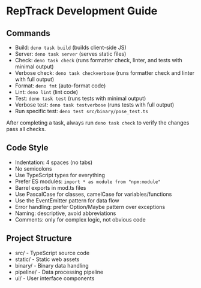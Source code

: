 # RepTrack Development Guide

## Commands

- Build: `deno task build` (builds client-side JS)
- Server: `deno task server` (serves static files)
- Check: `deno task check` (runs formatter check, linter, and tests with minimal
  output)
- Verbose check: `deno task checkverbose` (runs formatter check and linter with
  full output)
- Format: `deno fmt` (auto-format code)
- Lint: `deno lint` (lint code)
- Test: `deno task test` (runs tests with minimal output)
- Verbose test: `deno task testverbose` (runs tests with full output)
- Run specific test: `deno test src/binary/pose_test.ts`

After completing a task, always run `deno task check` to verify the changes pass
all checks.

## Code Style

- Indentation: 4 spaces (no tabs)
- No semicolons
- Use TypeScript types for everything
- Prefer ES modules: `import * as module from "npm:module"`
- Barrel exports in mod.ts files
- Use PascalCase for classes, camelCase for variables/functions
- Use the EventEmitter pattern for data flow
- Error handling: prefer Option/Maybe pattern over exceptions
- Naming: descriptive, avoid abbreviations
- Comments: only for complex logic, not obvious code

## Project Structure

- src/ - TypeScript source code
- static/ - Static web assets
- binary/ - Binary data handling
- pipeline/ - Data processing pipeline
- ui/ - User interface components
